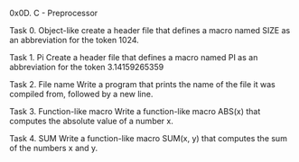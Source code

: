0x0D. C - Preprocessor

Task 0. Object-like 
create a header file that defines a macro named SIZE as an abbreviation for the token 1024.

Task 1. Pi
Create a header file that defines a macro named PI as an abbreviation for the token 3.14159265359

Task 2. File name
Write a program that prints the name of the file it was compiled from, followed by a new line.

Task 3. Function-like macro
Write a function-like macro ABS(x) that computes the absolute value of a number x.

Task 4. SUM
Write a function-like macro SUM(x, y) that computes the sum of the numbers x and y.
